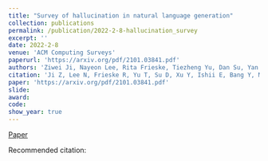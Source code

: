 ```yaml
---
title: "Survey of hallucination in natural language generation"
collection: publications
permalink: /publication/2022-2-8-hallucination_survey
excerpt: ''
date: 2022-2-8
venue: 'ACM Computing Surveys'
paperurl: 'https://arxiv.org/pdf/2101.03841.pdf'
authors: 'Ziwei Ji, Nayeon Lee, Rita Frieske, Tiezheng Yu, Dan Su, Yan Xu, Etsuko Ishii, Yejin Bang, Andrea Madotto, Pascale Fung'
citation: 'Ji Z, Lee N, Frieske R, Yu T, Su D, Xu Y, Ishii E, Bang Y, Madotto A, Fung P. Survey of hallucination in natural language generation. arXiv preprint arXiv:2202.03629. 2022 Feb 8.'
paper: 'https://arxiv.org/pdf/2101.03841.pdf'
slide:
award:
code: 
show_year: true
---
```

[Paper](https://arxiv.org/pdf/2101.03841.pdf)

Recommended citation: 

